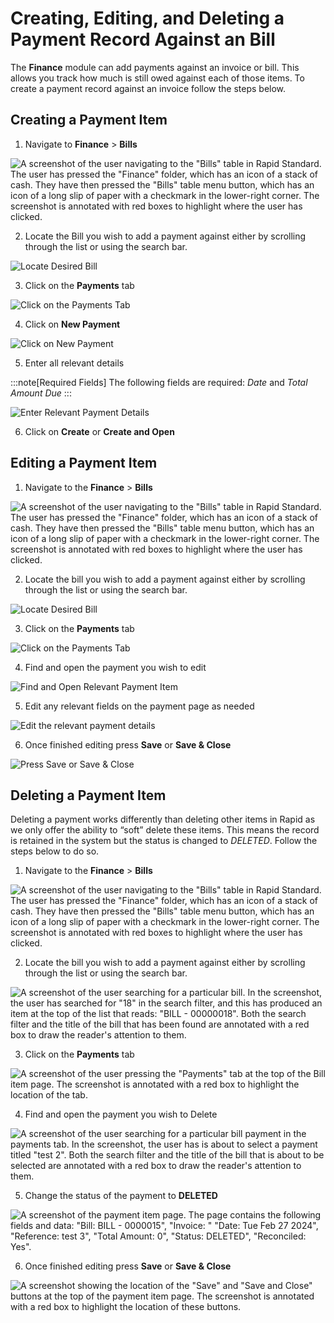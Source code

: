 # Creating, Editing, and Deleting a Payment Record Against an Bill

The **Finance** module can add payments against an invoice or bill. This allows you track how much is still owed against each of those items. To create a payment record against an invoice follow the steps below.

## Creating a Payment Item

1. Navigate to **Finance** &gt; **Bills**  

![A screenshot of the user navigating to the "Bills" table in Rapid Standard. The user has pressed the "Finance" folder, which has an icon of a stack of cash. They have then pressed the "Bills" table menu button, which has an icon of a long slip of paper with a checkmark in the lower-right corner. The screenshot is annotated with red boxes to highlight where the user has clicked.](<../navigate-to-bills.png>)

2.	Locate the Bill you wish to add a payment against either by scrolling through the list or using the search bar.  

![Locate Desired Bill](<../navigate-to-desired-bill.png>)

3. Click on the **Payments** tab

![Click on the Payments Tab](<bills-press-payment-tab.png>)

4. Click on **New Payment**

![Click on New Payment](<bills-press-new-payment.png>)

5. Enter all relevant details

:::note[Required Fields]
The following fields are required: *Date* and *Total Amount Due*
:::

![Enter Relevant Payment Details](<bills-enter-relevant-payment-details.png>)
    
6. Click on **Create** or **Create and Open**

## Editing a Payment Item

1. Navigate to the **Finance** &gt; **Bills**  

![A screenshot of the user navigating to the "Bills" table in Rapid Standard. The user has pressed the "Finance" folder, which has an icon of a stack of cash. They have then pressed the "Bills" table menu button, which has an icon of a long slip of paper with a checkmark in the lower-right corner. The screenshot is annotated with red boxes to highlight where the user has clicked.](<../navigate-to-bills.png>)

2.	Locate the bill you wish to add a payment against either by scrolling through the list or using the search bar.  

![Locate Desired Bill](<../navigate-to-desired-bill.png>)

3. Click on the **Payments** tab

![Click on the Payments Tab](<bills-press-payment-tab.png>)

4. Find and open the payment you wish to edit

![Find and Open Relevant Payment Item](<bills-find-payment.png>)

5. Edit any relevant fields on the payment page as needed

![Edit the relevant payment details](<bills-edit-relevant-payment-details.png>)

6. Once finished editing press **Save** or **Save & Close**

![Press Save or Save & Close](<bills-payment-save.png>)

## Deleting a Payment Item

Deleting a payment works differently than deleting other items in Rapid as we only offer the ability to “soft” delete these items. This means the record is retained in the system but the status is changed to *DELETED*. Follow the steps below to do so.

1. Navigate to the **Finance** &gt; **Bills**  

![A screenshot of the user navigating to the "Bills" table in Rapid Standard. The user has pressed the "Finance" folder, which has an icon of a stack of cash. They have then pressed the "Bills" table menu button, which has an icon of a long slip of paper with a checkmark in the lower-right corner. The screenshot is annotated with red boxes to highlight where the user has clicked.](<../navigate-to-bills.png>)

2. Locate the bill you wish to add a payment against either by scrolling through the list or using the search bar.  

![A screenshot of the user searching for a particular bill. In the screenshot, the user has searched for "18" in the search filter, and this has produced an item at the top of the list that reads: "BILL - 00000018". Both the search filter and the title of the bill that has been found are annotated with a red box to draw the reader's attention to them.](<../navigate-to-desired-bill.png>)

3. Click on the **Payments** tab

![A screenshot of the user pressing the "Payments" tab at the top of the Bill item page. The screenshot is annotated with a red box to highlight the location of the tab.](<bills-press-payment-tab.png>)

4. Find and open the payment you wish to Delete

![A screenshot of the user searching for a particular bill payment in the payments tab. In the screenshot, the user has is about to select a payment titled "test 2". Both the search filter and the title of the bill that is about to be selected are annotated with a red box to draw the reader's attention to them.](<bills-find-payment.png>)

5. Change the status of the payment to **DELETED**

![A screenshot of the payment item page. The page contains the following fields and data: "Bill: BILL - 0000015", "Invoice: " "Date: Tue Feb 27 2024", "Reference: test 3", "Total Amount: 0", "Status: DELETED", "Reconciled: Yes".](<bills-payment-change-status-deleted.png>)

6. Once finished editing press **Save** or **Save & Close**

![A screenshot showing the location of the "Save" and "Save and Close" buttons at the top of the payment item page. The screenshot is annotated with a red box to highlight the location of these buttons.](<bills-payment-save.png>)